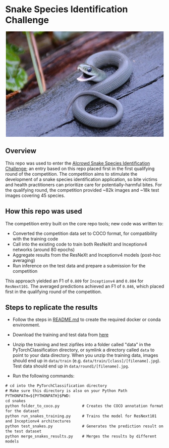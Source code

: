 # Snake Species Identification Challenge

<p align="center"><img src="nbs/0ea412abd5014df4ecacc804d5907cb0.jpg" alt="Opheodrys vernalis"/></p>

## Overview

This repo was used to enter the [AIcrowd Snake Species Identification Challenge](https://www.aicrowd.com/challenges/snake-species-identification-challenge); an entry based on this repo placed first in the first qualifying round of the competition.  The competition aims to stimulate the development of a snake species identification application, so bite victims and health practitioners can prioritize care for potentially-harmful bites.  For the qualifying round, the competition provided ~82k images and ~18k test images covering 45 species.

## How this repo was used

The competition entry built on the core repo tools; new code was written to:

- Converted the competition data set to COCO format, for compatibility with the training code
- Call into the existing code to train both ResNeXt and Inceptionv4 networks (around 80 epochs)
- Aggregate results from the ResNeXt and Inceptionv4 models (post-hoc averaging)
- Run inference on the test data and prepare a submission for the competition

This approach yielded an F1 of `0.809` for `Inceptionv4` and `0.804` for `ResNext101`.  The averaged predictions achieved an F1 of `0.846`, which placed first in the qualifying round of the competition.

## Steps to replicate the results

- Follow the steps in [README.md](README.md) to create the required docker or conda environment.  
- Download the training and test data from [here](https://www.aicrowd.com/challenges/snake-species-identification-challenge/dataset_files)
- Unzip the training and test zipfiles into a folder called "data" in the PyTorchClassification directory, or symlink a directory called `data` to point to your data directory.  When you unzip the training data, images should end up in `data/train` (e.g. `data/train/[class]/[filename].jpg`).  Test data should end up in `data/round1/[filename].jpg`.


- Run the following commands:

```
# cd into the PyTorchClassification directory
# Make sure this directory is also on your Python Path
PYTHONPATH=${PYTHONPATH}$PWD:
cd snakes
python folder_to_coco.py          # Creates the COCO annotation format for the dataset
python run_snakes_training.py     # Trains the model for ResNext101 and Inceptionv4 architectures
python test_snakes.py             # Generates the prediction result on the test dataset
python merge_snakes_results.py    # Merges the results by different models
```